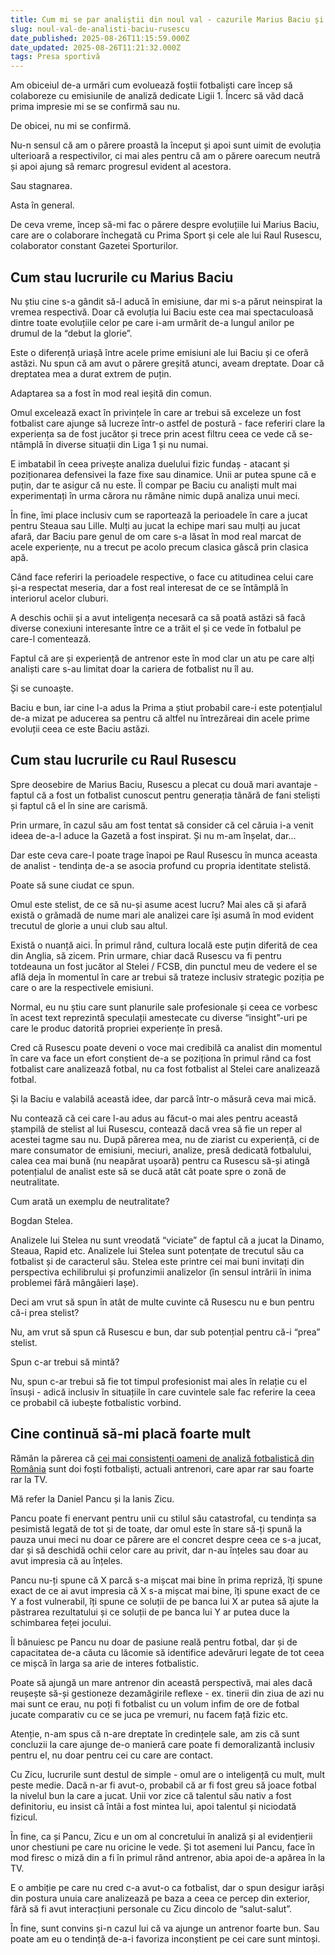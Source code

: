 ```yaml
---
title: Cum mi se par analiștii din noul val - cazurile Marius Baciu și Raul Rusescu
slug: noul-val-de-analisti-baciu-rusescu
date_published: 2025-08-26T11:15:59.000Z
date_updated: 2025-08-26T11:21:32.000Z
tags: Presa sportivă
---
```


Am obiceiul de-a urmări cum evoluează foștii fotbaliști care încep să colaboreze cu emisiunile de analiză dedicate Ligii 1. Încerc să văd dacă prima impresie mi se se confirmă sau nu.

De obicei, nu mi se confirmă.

Nu-n sensul că am o părere proastă la început și apoi sunt uimit de evoluția ulterioară a respectivilor, ci mai ales pentru că am o părere oarecum neutră și apoi ajung să remarc progresul evident al acestora.

Sau stagnarea.

Asta în general.

De ceva vreme, încep să-mi fac o părere despre evoluțiile lui Marius Baciu, care are  o colaborare închegată cu Prima Sport și cele ale lui Raul Rusescu, colaborator constant Gazetei Sporturilor.

## Cum stau lucrurile cu Marius Baciu

Nu știu cine s-a gândit să-l aducă în emisiune, dar mi s-a părut neinspirat la vremea respectivă. Doar că evoluția lui Baciu este cea mai spectaculoasă dintre toate evoluțiile celor pe care i-am urmărit de-a lungul anilor pe drumul de la “debut la glorie”.

Este o diferență uriașă între acele prime emisiuni ale lui Baciu și ce oferă astăzi. Nu spun că am avut o părere greșită atunci, aveam dreptate. Doar că dreptatea mea a durat extrem de puțin.

Adaptarea sa a fost în mod real ieșită din comun.

Omul excelează exact în privințele în care ar trebui să exceleze un fost fotbalist care ajunge să lucreze într-o astfel de postură - face referiri clare la experiența sa de fost jucător și trece prin acest filtru ceea ce vede că se-ntâmplă în diverse situații din Liga 1 și nu numai.

E imbatabil în ceea privește analiza duelului fizic fundaș - atacant și poziționarea defensivei la faze fixe sau dinamice. Unii ar putea spune că e puțin, dar te asigur că nu este. Îl compar pe Baciu cu analiști mult mai experimentați în urma cărora nu rămâne nimic după analiza unui meci.

În fine, îmi place inclusiv cum se raportează la perioadele în care a jucat pentru Steaua sau Lille. Mulți au jucat la echipe mari sau mulți au jucat afară, dar Baciu pare genul de om care s-a lăsat în mod real marcat de acele experiențe, nu a trecut pe acolo precum clasica gâscă prin clasica apă.

Când face referiri la perioadele respective, o face cu atitudinea celui care și-a respectat meseria, dar a fost real interesat de ce se întâmplă în interiorul acelor cluburi.

A deschis ochii și a avut inteligența necesară ca să poată astăzi să facă diverse conexiuni interesante între ce a trăit el și ce vede în fotbalul pe care-l comentează.

Faptul că are și experiență de antrenor este în mod clar un atu pe care alți analiști care s-au limitat doar la cariera de fotbalist nu îl au.

Și se cunoaște.

Baciu e bun, iar cine l-a adus la Prima a știut probabil care-i este potențialul de-a mizat pe aducerea sa pentru că altfel nu întrezăreai din acele prime evoluții ceea ce este Baciu astăzi.

## Cum stau lucrurile cu Raul Rusescu

Spre deosebire de Marius Baciu, Rusescu a plecat cu două mari avantaje - faptul că a fost un fotbalist cunoscut pentru generația tânără de fani steliști și faptul că el în sine are carismă.

Prin urmare, în cazul său am fost tentat să consider că cel căruia i-a venit ideea de-a-l aduce la Gazetă a fost inspirat. Și nu m-am înșelat, dar...

Dar este ceva care-l poate trage înapoi pe Raul Rusescu în munca aceasta de analist - tendința de-a se asocia profund cu propria identitate stelistă.

Poate să sune ciudat ce spun.

Omul este stelist, de ce să nu-și asume acest lucru? Mai ales că și afară există o grămadă de nume mari ale analizei care își asumă în mod evident trecutul de glorie a unui club sau altul.

Există o nuanță aici. În primul rând, cultura locală este puțin diferită de cea din Anglia, să zicem. Prin urmare, chiar dacă Rusescu va fi pentru totdeauna un fost jucător al Stelei / FCSB, din punctul meu de vedere el se află deja în momentul în care ar trebui să trateze inclusiv strategic poziția pe care o are la respectivele emisiuni.

Normal, eu nu știu care sunt planurile sale profesionale și ceea ce vorbesc în acest text reprezintă speculații amestecate cu diverse “insight”-uri pe care le produc datorită propriei experiențe în presă.

Cred că Rusescu poate deveni o voce mai credibilă ca analist din momentul în care va face un efort conștient de-a se poziționa în primul rând ca fost fotbalist care analizează fotbal, nu ca fost fotbalist al Stelei care analizează fotbal.

Și la Baciu e valabilă această idee, dar parcă într-o măsură ceva mai mică.

Nu contează că cei care l-au adus au făcut-o mai ales pentru această ștampilă de stelist al lui Rusescu, contează dacă vrea să fie un reper al acestei tagme sau nu. După părerea mea, nu de ziarist cu experiență, ci de mare consumator de emisiuni, meciuri, analize, presă dedicată fotbalului, calea cea mai bună (nu neapărat ușoară) pentru ca Rusescu să-și atingă potențialul de analist este să se ducă atât cât poate spre o zonă de neutralitate.

Cum arată un exemplu de neutralitate?

Bogdan Stelea.

Analizele lui Stelea nu sunt vreodată “viciate” de faptul că a jucat la Dinamo, Steaua, Rapid etc. Analizele lui Stelea sunt potențate de trecutul său ca fotbalist și de caracterul său. Stelea este printre cei mai buni invitați din perspectiva echilibrului și profunzimii analizelor (în sensul intrării în inima problemei fără mângâieri lașe).

Deci am vrut să spun în atât de multe cuvinte că Rusescu nu e bun pentru că-i prea stelist?

Nu, am vrut să spun că Rusescu e bun, dar sub potențial pentru că-i “prea” stelist.

Spun c-ar trebui să mintă?

Nu, spun c-ar trebui să fie tot timpul profesionist mai ales în relație cu el însuși - adică inclusiv în situațiile în care cuvintele sale fac referire la ceea ce probabil că iubește fotbalistic vorbind.

## Cine continuă să-mi placă foarte mult

Rămân la părerea că [cei mai consistenți oameni de analiză fotbalistică din România](__GHOST_URL__/cei-mai-buni-analisti-liga1/) sunt doi foști fotbaliști, actuali antrenori, care apar rar sau foarte rar la TV.

Mă refer la Daniel Pancu și la Ianis Zicu.

Pancu poate fi enervant pentru unii cu stilul său catastrofal, cu tendința sa pesimistă legată de tot și de toate, dar omul este în stare să-ți spună la pauza unui meci nu doar ce părere are el concret despre ceea ce s-a jucat, dar și să deschidă ochii celor care au privit, dar n-au înțeles sau doar au avut impresia că au înțeles.

Pancu nu-ți spune că X parcă s-a mișcat mai bine în prima repriză, îți spune exact de ce ai avut impresia că X s-a mișcat mai bine, îți spune exact de ce Y a fost vulnerabil, îți spune ce soluții de pe banca lui X ar putea să ajute la păstrarea rezultatului și ce soluții de pe banca lui Y ar putea duce la schimbarea feței jocului.

Îl bănuiesc pe Pancu nu doar de pasiune reală pentru fotbal, dar și de capacitatea de-a căuta cu lăcomie să identifice adevăruri legate de tot ceea ce mișcă în larga sa arie de interes fotbalistic.

Poate să ajungă un mare antrenor din această perspectivă, mai ales dacă reușește să-și gestioneze dezamăgirile reflexe - ex. tinerii din ziua de azi nu mai sunt ce erau, nu poți fi fotbalist cu un volum infim de ore de fotbal jucate comparativ cu ce se juca pe vremuri, nu facem față fizic etc.

Atenție, n-am spus că n-are dreptate în credințele sale, am zis că sunt concluzii la care ajunge de-o manieră care poate fi demoralizantă inclusiv pentru el, nu doar pentru cei cu care are contact.

Cu Zicu, lucrurile sunt destul de simple - omul are o inteligență cu mult, mult peste medie. Dacă n-ar fi avut-o, probabil că ar fi fost greu să joace fotbal la nivelul bun la care a jucat. Unii vor zice că talentul său nativ a fost definitoriu, eu insist că întâi a fost mintea lui, apoi talentul și niciodată fizicul.

În fine, ca și Pancu, Zicu e un om al concretului în analiză și al evidențierii unor chestiuni pe care nu oricine le vede. Și tot asemeni lui Pancu, face în mod firesc o miză din a fi în primul rând antrenor, abia apoi de-a apărea în la TV.

E o ambiție pe care nu cred c-a avut-o ca fotbalist, dar o spun desigur iarăși din postura unuia care analizează pe baza a ceea ce percep din exterior, fără să fi avut interacțiuni personale cu Zicu dincolo de “salut-salut”.

În fine, sunt convins și-n cazul lui că va ajunge un antrenor foarte bun. Sau poate am eu o tendință de-a-i favoriza inconștient pe cei care sunt mintoși.
